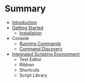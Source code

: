 # Summary

* [Introduction](README.md)
* [Getting Started](chapter1.md)
   * [Installation](installation.md)
* Console
   * [Running Commands](running_commands.md)
   * [Command Discovery](command_discovery.md)
* [Integrated Scripting Environment](integrated_scripting_environment.md)
   * Text Editor
   * Ribbon
   * Shortcuts
   * Script Library

